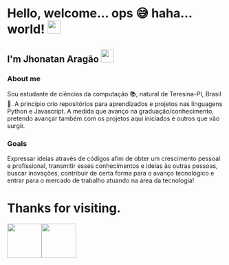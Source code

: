 # Hello, welcome... ops 😅 haha... world! <img src=https://github.com/TheDudeThatCode/TheDudeThatCode/blob/db8f1cbd38ac0ae2a08f36f961096dbd59a02393/Assets/Earth.gif width="30">


## I'm Jhonatan Aragão <img src=https://github.com/TheDudeThatCode/TheDudeThatCode/blob/db8f1cbd38ac0ae2a08f36f961096dbd59a02393/Assets/wave.gif width="30">

### About me
Sou estudante de ciências da computação 📚, natural de Teresina-PI, Brasil 📍. A princípio crio repositórios para aprendizados e projetos nas linguagens Python e Javascript. A medida que avanço na graduação/conhecimento, pretendo avançar também com os projetos aqui iniciados e outros que vão surgir.

### Goals
Expressar ideias através de códigos afim de obter um crescimento pessoal e profissional, transmitir esses conhecimentos e ideias às outras pessoas, buscar inovações, contribuir de certa forma para o avanço tecnológico e entrar para o mercado de trabalho atuando na área da tecnologia! 

# Thanks for visiting.

<a href=https://www.instagram.com/jhonatan_aaragao><img src=https://github.com/TheDudeThatCode/TheDudeThatCode/blob/db8f1cbd38ac0ae2a08f36f961096dbd59a02393/Assets/Instagram.svg width="80"></a><img src=https://github.com/TheDudeThatCode/TheDudeThatCode/blob/db8f1cbd38ac0ae2a08f36f961096dbd59a02393/Assets/Linkedin.svg width="80">

